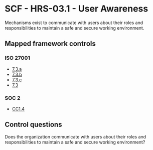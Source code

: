 # SCF - HRS-03.1 - User Awareness
Mechanisms exist to communicate with users about their roles and responsibilities to maintain a safe and secure working environment.
## Mapped framework controls
### ISO 27001
- [7.3.a](../iso27001/7.md#73a)
- [7.3.b](../iso27001/7.md#73b)
- [7.3.c](../iso27001/7.md#73c)
- [7.3](../iso27001/7.md#73)
  
### SOC 2
- [CC1.4](../soc2/cc14.md)
  
## Control questions
Does the organization communicate with users about their roles and responsibilities to maintain a safe and secure working environment?
  